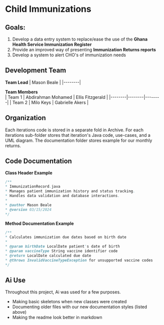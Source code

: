 # Child Immunizations

## Goals:
1. Develop a data entry system to replace/ease the use of the <b>Ghana Health Service Immunization Register</b>
2. Provide an improved way of presenting <b>Immunization Returns reports</b>
3. Develop a system to alert CHO's of immunization needs

## Development Team
**Team Lead**
| Mason Beale |
|--------|

**Team Members**  
| Team 1 | Abdirahman Mohamed | Ellis Fitzgerald |
|--------|--------|--------|
| Team 2 | Milo Keys | Gabrielle Akers |

## Organization
Each iterations code is stored in a separate fold in Archive. For each iterations sub-folder stores that iteration's Java code, use-cases, and a UML diagram. The documentation folder stores example for our monthly returns.

## Code Documentation
**Class Header Example**
```java
/**
* ImmunizationRecord.java
* Manages patient immunization history and status tracking.
* Handles data validation and database interactions.
*
* @author Mason Beale
* @version 03/15/2024
*/
```
**Method Documentation Example**
```java
/**
* Calculates immunization due dates based on birth date
* 
* @param birthDate LocalDate patient's date of birth
* @param vaccineType String vaccine identifier code
* @return LocalDate calculated due date
* @throws InvalidVaccineTypeException for unsupported vaccine codes
*/
```
## Ai Use
Throughout this project, Ai was used for a few purposes. 
* Making basic skeletons when new classes were created
* Documenting older files with our new documentation styles (listed above)
* Making the readme look better in markdown

